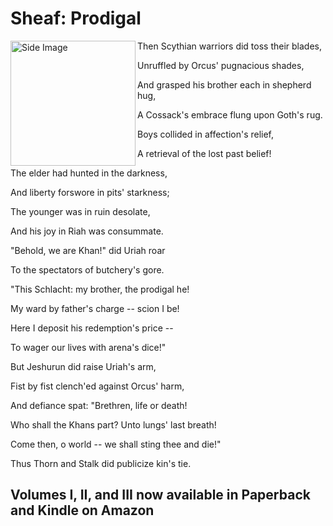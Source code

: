# Sheaf: Prodigal

<img align="left" src="/docs/assets/images/Sheaf6-jpg.png" alt="Side Image" width="200"/>

Then Scythian warriors did toss their blades,

Unruffled by Orcus' pugnacious shades,

And grasped his brother each in shepherd hug,

A Cossack's embrace flung upon Goth's rug. 

Boys collided in affection's relief,

A retrieval of the lost past belief!

The elder had hunted in the darkness,

And liberty forswore in pits' starkness;

The younger was in ruin desolate,

And his joy in Riah was consummate.

"Behold, we are Khan!" did Uriah roar

To the spectators of butchery's gore.

"This Schlacht: my brother, the prodigal he!

My ward by father's charge -- scion I be!

Here I deposit his redemption's price --

To wager our lives with arena's dice!"

But Jeshurun did raise Uriah's arm,

Fist by fist clench'ed against Orcus' harm,

And defiance spat: "Brethren, life or death!

Who shall the Khans part? Unto lungs' last breath!

Come then, o world -- we shall sting thee and die!"

Thus Thorn and Stalk did publicize kin's tie. 

## Volumes I, II, and III now available in Paperback and Kindle on Amazon
